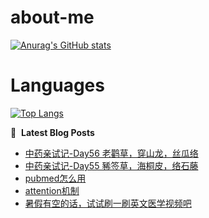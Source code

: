 # about-me
[![Anurag's GitHub stats](https://github-readme-stats.vercel.app/api?username=whitewatercn)](https://github.com/anuraghazra/github-readme-stats)

# Languages
[![Top Langs](https://github-readme-stats.vercel.app/api/top-langs/?username=whitewatercn)](https://github.com/anuraghazra/github-readme-stats)

📕 &nbsp;**Latest Blog Posts**
<!-- BLOG-POST-LIST:START -->
- [中药亲试记-Day56 老鹳草，穿山龙，丝瓜络](https://forum.beginner.center/t/topic/1263/1)
- [中药亲试记-Day55 豨签草，海桐皮，络石藤](https://forum.beginner.center/t/topic/1262/1)
- [pubmed怎么用](https://forum.beginner.center/t/topic/1261/1)
- [attention机制](https://forum.beginner.center/t/topic/1248/1)
- [暑假有空的话，试试刷一刷英文医学视频吧](https://forum.beginner.center/t/topic/1247/1)
<!-- BLOG-POST-LIST:END -->
